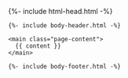 <!DOCTYPE html>
<html lang="{{ page.lang | default: site.lang | default: "en" }}">

  {%- include html-head.html -%}

  <body>

    {%- include body-header.html -%}

    <main class="page-content">
      {{ content }}
    </main>

    {%- include body-footer.html -%}

  </body>

</html>